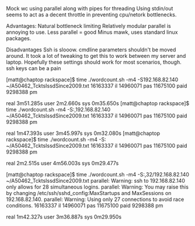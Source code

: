 Mock wc using parallel along with pipes for threading
Using stdin/out seems to act as a decent throttle in
preventing cpu/netork bottlenecks.

Advantages:
Natural bottleneck limiting
Relatively modular
parallel is annoying to use. Less parallel = good
Minus mawk, uses standard linux packages.

Disadvantages
Ssh is slooow.
cmdline parameters shouldn't be moved around.
It took a lot of tweaking to get this to work between my server and laptop. Hopefully these settings should work for most scenarios, though.
ssh keys can be a pain


[matt@chaptop rackspace]$ time ./wordcount.sh -m4 -S192.168.82.140 ~/A50462_TcktsIssdSince2009.txt 
16163337 il
14960071 pas
11675100 paid
9298388 pm

real    3m51.285s
user    2m2.660s
sys     0m35.650s
[matt@chaptop rackspace]$ time ./wordcount.sh -m4 -S:,192.168.82.140 ~/A50462_TcktsIssdSince2009.txt 
16163337 il
14960071 pas
11675100 paid
9298388 pm

real    1m47.393s
user    3m45.997s
sys     0m32.080s
[matt@chaptop rackspace]$ time ./wordcount.sh -m4 -S: ~/A50462_TcktsIssdSince2009.txt 
16163337 il
14960071 pas
11675100 paid
9298388 pm

real    2m2.515s
user    4m56.003s
sys     0m29.477s

[matt@chaptop rackspace]$ time ./wordcount.sh -m4 -S:,32/192.168.82.140 ~/A50462_TcktsIssdSince2009.txt 
parallel: Warning: ssh to 192.168.82.140 only allows for 28 simultaneous logins.
parallel: Warning: You may raise this by changing /etc/ssh/sshd_config:MaxStartups and MaxSessions on 192.168.82.140.
parallel: Warning: Using only 27 connections to avoid race conditions.
16163337 il
14960071 pas
11675100 paid
9298388 pm

real    1m42.327s
user    3m36.887s
sys     0m29.950s

